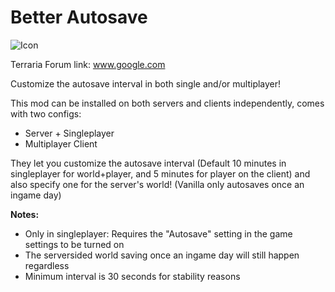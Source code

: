 # Better Autosave

![Icon](https://raw.githubusercontent.com/direwolf420/BetterAutosave/main/icon.png)

Terraria Forum link: www.google.com

Customize the autosave interval in both single and/or multiplayer!

This mod can be installed on both servers and clients independently, comes with two configs:
* Server + Singleplayer
* Multiplayer Client

They let you customize the autosave interval (Default 10 minutes in singleplayer for world+player, and 5 minutes for player on the client) and also specify one for the server's world! (Vanilla only autosaves once an ingame day)

**Notes:**
* Only in singleplayer: Requires the "Autosave" setting in the game settings to be turned on
* The serversided world saving once an ingame day will still happen regardless
* Minimum interval is 30 seconds for stability reasons
